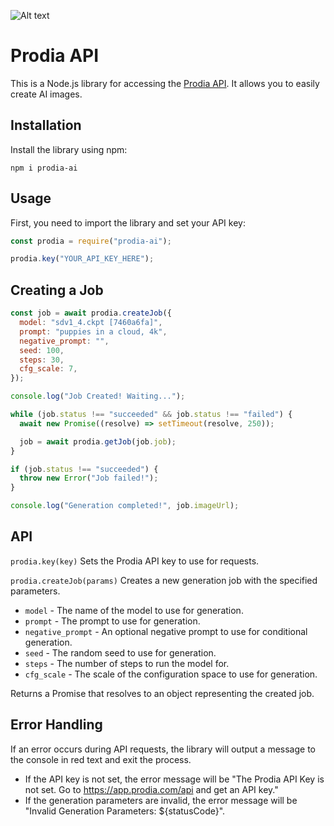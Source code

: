 ![Alt text](https://raw.githubusercontent.com/ryzvision/prodia/main/assets/prodia-banner.jpg "a title")

# Prodia API

This is a Node.js library for accessing the [Prodia API](https://docs.prodia.com/reference/getting-started). It allows you to easily create AI images.
## Installation

Install the library using npm:

```
npm i prodia-ai
```

## Usage

First, you need to import the library and set your API key:

```js
const prodia = require("prodia-ai");

prodia.key("YOUR_API_KEY_HERE");
```

## Creating a Job
```js
const job = await prodia.createJob({
  model: "sdv1_4.ckpt [7460a6fa]",
  prompt: "puppies in a cloud, 4k",
  negative_prompt: "",
  seed: 100,
  steps: 30,
  cfg_scale: 7,
});

console.log("Job Created! Waiting...");

while (job.status !== "succeeded" && job.status !== "failed") {
  await new Promise((resolve) => setTimeout(resolve, 250));

  job = await prodia.getJob(job.job);
}

if (job.status !== "succeeded") {
  throw new Error("Job failed!");
}

console.log("Generation completed!", job.imageUrl);
```

## API
`prodia.key(key)`
Sets the Prodia API key to use for requests.

`prodia.createJob(params)`
Creates a new generation job with the specified parameters.

- `model` - The name of the model to use for generation.
- `prompt` - The prompt to use for generation.
- `negative_prompt` - An optional negative prompt to use for conditional generation.
- `seed` - The random seed to use for generation.
- `steps` - The number of steps to run the model for.
- `cfg_scale` - The scale of the configuration space to use for generation.

Returns a Promise that resolves to an object representing the created job.

## Error Handling
If an error occurs during API requests, the library will output a message to the console in red text and exit the process.

- If the API key is not set, the error message will be "The Prodia API Key is not set. Go to https://app.prodia.com/api and get an API key."
- If the generation parameters are invalid, the error message will be "Invalid Generation Parameters: ${statusCode}".
